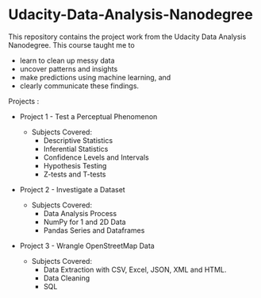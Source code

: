 # Udacity-Data-Analysis-Nanodegree
This repository contains the project work from the Udacity Data Analysis Nanodegree. This course taught me to
- learn to clean up messy data
- uncover patterns and insights
- make predictions using machine learning, and 
- clearly communicate these findings.

Projects :
- Project 1 - Test a Perceptual Phenomenon
  - Subjects Covered:
      - Descriptive Statistics
      - Inferential Statistics
      - Confidence Levels and Intervals
      - Hypothesis Testing
      - Z-tests and T-tests

- Project 2 - Investigate a Dataset
  - Subjects Covered:
      - Data Analysis Process
      - NumPy for 1 and 2D Data
      - Pandas Series and Dataframes

- Project 3 - Wrangle OpenStreetMap Data
  - Subjects Covered:
      - Data Extraction with CSV, Excel, JSON, XML and HTML.
      - Data Cleaning
      - SQL
